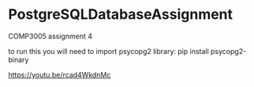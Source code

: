 # PostgreSQLDatabaseAssignment
COMP3005 assignment 4

to run this you will need to import psycopg2 library:
pip install psycopg2-binary

https://youtu.be/rcad4WkdnMc
